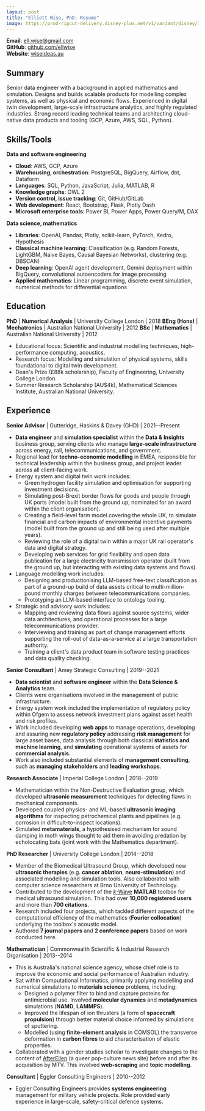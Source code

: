```yaml
---
layout: post
title: "Elliott Wise, PhD: Resume"
image: https://prod-ripcut-delivery.disney-plus.net/v1/variant/disney/3136595AE132B2B525E3E1A576C2F6BA05519425C94D002FF67EA633A99D58C9/scale?aspectRatio=1.78&format=jpeg
---
```


**Email**: [ell.wise@gmail.com](mailto:ell.wise@gmail.com)  
**GitHub**: [github.com/ellwise](https://github.com/ellwise)  
**Website**: [wiseideas.au](https://wiseideas.au)

## Summary

Senior data engineer with a background in applied mathematics and simulation.
Designs and builds scalable products for modelling complex systems, as well as physical and economic flows.
Experienced in digital twin development, large-scale infrastructure analytics, and highly regulated industries.
Strong record leading technical teams and architecting cloud-native data products and tooling (GCP, Azure, AWS, SQL, Python).

## Skills/Tools

**Data and software engineering**

- **Cloud**: AWS, GCP, Azure
- **Warehousing, orchestration**: PostgreSQL, BigQuery, Airflow, dbt, Dataform
- **Languages**: SQL, Python, JavaScript, Julia, MATLAB, R
- **Knowledge graphs**: OWL 2
- **Version control, issue tracking**: Git, GitHub/GitLab
- **Web development**: React, Bootstrap, Flask, Plotly Dash
- **Microsoft enterprise tools**: Power BI, Power Apps, Power Query/M, DAX

**Data science, mathematics**

- **Libraries**: OpenAI, Pandas, Plotly, scikit-learn, PyTorch, Kedro, Hypothesis
- **Classical machine learning**: Classification (e.g. Random Forests, LightGBM, Naive Bayes, Causal Bayesian Networks), clustering (e.g. DBSCAN)
- **Deep learning**: OpenAI agent development, Gemini deployment within BigQuery, convolutional autoencoders for image processing
- **Applied mathematics**: Linear programming, discrete event simulation, numerical methods for differential equations

## Education

**PhD** | **Numerical Analysis** | University College London | 2018
**BEng (Hons)** | **Mechatronics** | Australian National University | 2012
**BSc** | **Mathematics** | Australian National University | 2012

- Educational focus: Scientific and industrial modelling techniques, high-performance computing, acoustics.
- Research focus: Modelling and simulation of physical systems, skills foundational to digital twin development.
- Dean's Prize (£88k scholarship), Faculty of Engineering, University College London.
- Summer Research Scholarship (AU$4k), Mathematical Sciences Institute, Australian National University.

## Experience

**Senior Advisor** \| Gutteridge, Haskins & Davey (GHD) \| 2021--Present

- **Data engineer** and **simulation specialist** within the **Data & Insights** business group, serving clients who manage **large-scale infrastructure** across energy, rail, telecommunications, and government.
- Regional lead for **techno-economic modelling** in EMEA, responsible for technical leadership within the business group, and project leader across all client-facing work.
- Energy system and digital twin work includes:
  - Green hydrogen facility simulation and optimisation for supporting investment decisions.
  - Simulating post-Brexit border flows for goods and people through UK ports (model built from the ground up, nominated for an award within the client organisation).
  - Creating a field-level farm model covering the whole UK, to simulate financial and carbon impacts of environmental incentive payments (model built from the ground up and still being used after multiple years).
  - Reviewing the role of a digital twin within a major UK rail operator's data and digital strategy.
  - Developing web services for grid flexibility and open data publication for a large electricity transmission operator (built from the ground up, but interacting with existing data systems and flows).
- Language modelling work includes:
  - Designing and productionising LLM-based free-text classification as part of a ground-up build of data assets critical to multi-million-pound monthly charges between telecommunications companies.
  - Prototyping an LLM-based interface to ontology tooling.
- Strategic and advisory work includes:
  - Mapping and reviewing data flows against source systems, wider data architectures, and operational processes for a large telecommunications provider.
  - Interviewing and training as part of change management efforts supporting the roll-out of data-as-a-service at a large transportation authority.
  - Training a client's data product team in software testing practices and data quality checking.

**Senior Consultant** \| Amey Strategic Consulting \| 2019--2021

- **Data scientist** and **software engineer** within the **Data Science & Analytics** team.
- Clients were organisations involved in the management of public infrastructure.
- Energy system work included the implementation of regulatory policy within Ofgem to assess network investment plans against asset health and risk profiles.
- Work included developing **web apps** to manage operations, developing and assuring new **regulatory policy** addressing **risk management** for large asset bases, data analysis through both classical **statistics and machine learning**, and **simulating** operational systems of assets for **commercial analysis**.
- Work also included substantial elements of **management consulting**, such as **managing stakeholders** and **leading workshops**.

**Research Associate** \| Imperial College London \| 2018--2019

- Mathematician within the Non-Destructive Evaluation group, which developed **ultrasonic measurement** techniques for detecting flaws in mechanical components.
- Developed coupled physics- and ML-based **ultrasonic imaging algorithms** for inspecting petrochemical plants and pipelines (e.g. corrosion in difficult-to-inspect locations).
- Simulated **metamaterials**, a hypothesised mechanism for sound damping in moth wings thought to aid them in avoiding predation by echolocating bats (joint work with the Mathematics department).

**PhD Researcher** \| University College London \| 2014--2018

- Member of the Biomedical Ultrasound Group, which developed new **ultrasonic therapies** (e.g. **cancer ablation**, **neuro-stimulation**) and associated modelling and simulation tools. Also collaborated with computer science researchers at Brno University of Technology.
- Contributed to the development of the [_k_-Wave](http://www.k-wave.org/) **MATLAB** toolbox for medical ultrasound simulation. This had over **10,000 registered users** and more than **700 citations**.
- Research included four projects, which tackled different aspects of the computational efficiency of the mathematics (**Fourier collocation**) underlying the toolbox's acoustic model.
- Authored **7 journal papers** and **2 conference papers** based on work conducted here.

**Mathematician** \| Commonwealth Scientific & Industrial Research Organisation \| 2013--2014

- This is Australia's national science agency, whose chief role is to improve the economic and social performance of Australian industry.
- Sat within Computational Informatics, primarily applying modelling and numerical simulations to **materials science** problems, including:
    - Designed a polymer filter to bind and capture proteins for antimicrobial use. Involved **molecular dynamics** and **metadynamics** simulations (**NAMD**, **LAMMPS**).
    - Improved the lifespan of ion thrusters (a form of **spacecraft propulsion**) through better material choice informed by simulations of sputtering.
    - Modelled (using **finite-element analysis** in COMSOL) the transverse deformation in **carbon fibres** to aid characterisation of elastic properties.
- Collaborated with a gender studies scholar to investigate changes to the content of [AfterEllen](https://www.afterellen.com/) (a queer pop-culture news site) before and after its acquisition by MTV. This involved **web-scraping** and **topic modelling**.

**Consultant** \| Eggler Consulting Engineers \| 2010--2012

- Eggler Consulting Engineers provides **systems engineering** management for military vehicle projects. Role provided early experience in large-scale, safety-critical defence systems.
